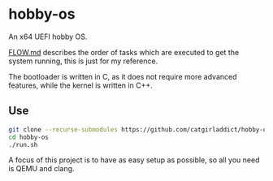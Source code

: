 # hobby-os
An x64 UEFI hobby OS.

[FLOW.md](FLOW.md) describes the order of tasks which are executed to get the system running, this is just for my reference.

The bootloader is written in C, as it does not require more advanced features, while the kernel is written in C++.

## Use
```Bash
git clone --recurse-submodules https://github.com/catgirladdict/hobby-os
cd hobby-os
./run.sh
```

A focus of this project is to have as easy setup as possible, so all you need is QEMU and clang.
